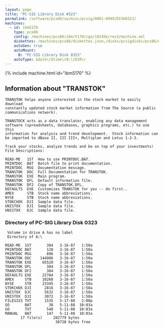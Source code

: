 ```yaml
---
layout: page
title: "PC-SIG Library Disk #323"
permalink: /software/pcx86/sw/misc/pcsig/0001-0999/DISK0323/
machines:
  - id: ibm5170
    type: pcx86
    config: /machines/pcx86/ibm/5170/cga/1024kb/rev3/machine.xml
    diskettes: /machines/pcx86/diskettes.json,/disks/pcsigdisks/pcx86/diskettes.json
    autoGen: true
    autoMount:
      B: "PC-SIG Library Disk 0323"
    autoType: $date\r$time\rB:\rDIR\r
---
```


{% include machine.html id="ibm5170" %}

## Information about "TRANSTOK"

    TRANSTOK helps anyone interested in the stock market to easily download
    constantly updated stock market information from The Source (a public
    communications network).
    
    TRANSTOCK acts as a data translator, enabling any data management
    software (spreadsheets, databases, graphics programs, etc.) to use this
    information for analysis and trend development.  Stock information can
    be imported to dBase II, III III+, Multiplan and Lotus 1-2-3.
    
    Track your stocks, analyze trends and be on top of your investments!
    File Descriptions:
    
    READ-ME   1ST  How to use PRINTDOC.BAT.
    PRINTDOC  BAT  Batch file to print documentation.
    PRINTDOC  MSG  Documentation message.
    TRANSTOK  DOC  Full Documentation for TRANSTOK.
    TRANSTOK  EXE  Main program.
    TRANSTOK  DFL  Default information file.
    TRANSTOK  DF2  Copy of TRANSTOK.DFL.
    DEFAULTS  EXE  Customizes TRANSTOK for you -- do first..
    AMEX      STB  Stock name abbreviations.
    NYSE      STB  Stock name abbreviations.
    STOKCHEK  DJI  Sample data file.
    UNISTOX   DJI  Sample data file.
    UNISTOX   DJC  Sample data file.

### Directory of PC-SIG Library Disk 0323

     Volume in drive A has no label
     Directory of A:\

    READ-ME  1ST       384   3-16-87   1:50a
    PRINTDOC BAT       128   3-16-87   1:50a
    PRINTDOC MSG       896   3-16-87   1:50a
    TRANSTOK DOC    144906   3-16-87   1:50a
    TRANSTOK EXE     65520   3-16-87   1:50a
    TRANSTOK DFL       384   3-16-87   1:50a
    TRANSTOK DF2       384   3-16-87   1:50a
    DEFAULTS EXE     22784   3-16-87   1:50a
    AMEX     STB     10268   3-16-87   1:50a
    NYSE     STB     23345   3-16-87   1:50a
    STOKCHEK DJI      2816   3-16-87   1:50a
    UNISTOX  DJC      5632   3-16-87   1:50a
    UNISTOX  DJI      3072   3-16-87   1:50a
    FILES323 TXT      1535   5-17-88   2:00p
    GO       BAT        38   5-11-88  10:03a
    GO       TXT       540   5-11-88  10:03a
    MANUAL   BAT       147   5-11-88  10:03a
           17 file(s)     282779 bytes
                           30720 bytes free
